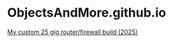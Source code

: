 # ObjectsAndMore.github.io

[My custom 25 gig router/firewall build (2025)](/25gigRouterBuild.html)

